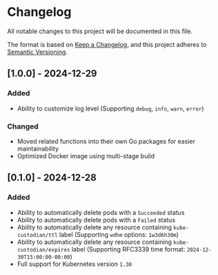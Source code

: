 # Changelog

All notable changes to this project will be documented in this file.

The format is based on [Keep a Changelog](https://keepachangelog.com/en/1.1.0/),
and this project adheres to [Semantic Versioning](https://semver.org/spec/v2.0.0.html).

## [1.0.0] - 2024-12-29

### Added

- Ability to customize log level (Supporting `debug`, `info`, `warn`, `error`)

### Changed

- Moved related functions into their own Go packages for easier maintainability
- Optimized Docker image using multi-stage build

## [0.1.0] - 2024-12-28

### Added

- Ability to automatically delete pods with a `Succeeded` status
- Ability to automatically delete pods with a `Failed` status
- Ability to automatically delete any resource containing `kube-custodian/ttl` label (Supporting `wdhm` options: `1w3d6h30m`)
- Ability to automatically delete any resource containing `kube-custodian/expires` label (Supporting RFC3339 time format: `2024-12-30T15:00:00-00:00`)
- Full support for Kubernetes version `1.30`
